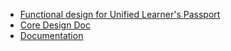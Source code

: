 - [Functional design for Unified Learner's Passport](https://docs.google.com/document/d/1bCP_cudH8QEuFmtoWeoTAuiv2UoN2CsiTanhTDvVL08/edit#heading=h.qthq3vfe7lq)
- [Core Design Doc](https://docs.google.com/document/d/1bCP_cudH8QEuFmtoWeoTAuiv2UoN2CsiTanhTDvVL08/edit#heading=h.qthq3vfe7lq)
- [Documentation](https://docs-seven-ashy.vercel.app/)

